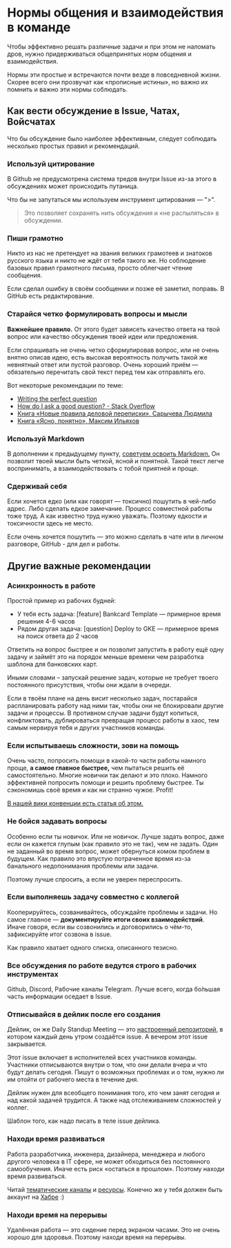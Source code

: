 # Нормы общения и взаимодействия в команде

Чтобы эффективно решать различные задачи и при этом не наломать дров, нужно придерживаться общепринятых норм общения и взаимодействия.

Нормы эти простые и встречаются почти везде в повседневной жизни. Скорее всего они прозвучат как «прописные истины», но важно их помнить и важно эти нормы соблюдать.

## Как вести обсуждение в Issue, Чатах, Войсчатах

Что бы обсуждение было наиболее эффективным, следует соблюдать несколько простых правил и рекомендаций.

### Используй цитирование

В Github не предусмотрена система тредов внутри Issue из-за этого в обсуждениях может происходить путаница.

Что бы не запутаться мы используем инструмент цитирования — ">".

>Это позволяет сохранять нить обсуждения и «не распыляться» в обсуждении.

### Пиши грамотно

Никто из нас не претендует на звания великих грамотеев и знатоков русского языка и никто не ждёт от тебя такого же. Но соблюдение базовых правил грамотного письма, просто облегчает чтение сообщения.

Если сделал ошибку в своём сообщении и позже её заметил, поправь. В GitHub есть редактирование.

### Старайся четко формулировать вопросы и мысли

**Важнейшее правило.** От этого будет зависеть качество ответа на твой вопрос или качество обсуждения твоей идеи или предложения.

Если спрашивать не очень четко сформулировав вопрос, или не очень внятно описав идею, есть высокая вероятность получить такой же невнятный ответ или пустой разговор. Очень хороший приём — обязательно перечитать свой текст перед тем как отправлять его.

Вот некоторые рекомендации по теме:

- [Writing the perfect question](http://codeblog.jonskeet.uk/2010/08/29/writing-the-perfect-question/)
- [How do I ask a good question? - Stack Overflow](https://stackoverflow.com/help/how-to-ask)
- [Книга «Новые правила деловой переписки», Сарычева Людмила](https://www.ozon.ru/product/novye-pravila-delovoy-perepiski-sarycheva-lyudmila-ilyahov-maksim-241172230/?sh=nrepPSs64Q)
- [Книга «Ясно, понятно», Максим Ильяхов](https://www.ozon.ru/product/yasno-ponyatno-kak-donosit-mysli-i-ubezhdat-lyudey-s-pomoshchyu-slov-bestseller-biznes-literatura-250462936/?advert=DzYMyS35ytWSkaxLBWhxUlzqiVkz87tRuGHTmDjvXXoXEhol4D63rj79Zo0qDgCHNeTer4TpQytiRRiTpXw2C-lTbokAm7dyhdOy_xVBs_MG_RblmJZpybRpJMym_gJ2uLqx7MmDYkfi3-gxte2vQkC5sjwGgmw1uNaIqhbo9-9xdeMkMtTuWlOw6tG5UsJZiXES7XzbiZdA1d2JFAzGYfpyu7JSU0Qyc2BvZ_gFgurDqZd-7y5tH9hXQhaS1j9qXIeAi60cMykbIpOHJzXpXs6gg0ac0MrWgBq8TorCTSC7JSoZBz11BNbRuU0Oy1dWIshZPGo9IO6-k6kpArvo0Rz03qKVCGzAY-xLorrCahllO8jgjsGplMoLLtN7bnqmZoAD-U_I2yp1iZQwTbIvVVX8mMq2ePi4iPsxLInG1qtswI9noRAwIfrhl5IQtKgqsmrcXhIoEomkkFHFQ_Tiu5LmvA6H0SdjWm9kREfauQfFjaeY40UTEb_Q7FwZbHpD35tXG2IxwfVvi9Bxs7_IhcYLY28S2AaK2VZFEt76hnp7GzxxepoTzhmc2z2iserK1kfsPjwZC848rTnDp8iDkg&keywords=%D1%8F%D1%81%D0%BD%D0%BE+%D0%BF%D0%BE%D0%BD%D1%8F%D1%82%D0%BD%D0%BE&sh=nrepPXI_7g)

### Используй Markdown

В дополнении к предыдущему пункту, [советуем освоить Markdown.](https://guides.github.com/features/mastering-markdown/) Он позволит твоей мысли быть четкой, ясной и понятной. Такой текст легче воспринимать, а взаимодействовать с тобой приятней и проще.

### Сдерживай себя

Если хочется едко (или как говорят — токсично) пошутить в чей-либо адрес. Либо сделать едкое замечание. Процесс совместной работы тоже труд. А как известно труд нужно уважать. Поэтому едкости и токсичности здесь не место.

Если очень хочется пошутить — это можно сделать в чате или в личном разговоре, GitHub - для дел и работы.

## Другие важные рекомендации

### Асинхронность в работе

Простой пример из рабочих будней:

- У тебя есть задача: [feature] Bankcard Template — примерное время решения 4-6 часов
- Рядом другая задача: [question] Deploy to GKE — примерное время на поиск ответа до 2 часов

Ответить на вопрос быстрее и он позволит запустить в работу ещё одну задачу и займёт это на порядок меньше времени чем разработка шаблона для банковских карт.

Иными словами – запускай решение задач, которые не требует твоего постоянного присутствия, чтобы они ждали в очереди.

Если в твоём плане на день висит несколько задач, постарайся распланировать работу над ними так, чтобы они не блокировали другие задачи и процессы. В противном случае задачи будут копиться, конфликтовать, дублироваться превращая процесс работы в хаос, тем самым нервируя тебя и других участников команды.

### Если испытываешь сложности, зови на помощь

Очень часто, попросить помощи в какой-то части работы намного проще, **а самое главное быстрее,** чем пытаться решить её самостоятельно. Многие новички так делают и это плохо. Намного эффективней попросить помощи и решить проблему быстрее. Ты сэкономишь своё время и как ни странно чужое. Profit!

[В нашей вики конвенции есть статья об этом.](https://github.com/atls/convention/wiki/%D0%9A%D0%B0%D0%BA-%D0%BF%D1%80%D0%BE%D1%81%D0%B8%D1%82%D1%8C-%D0%BE-%D0%BF%D0%BE%D0%BC%D0%BE%D1%89%D0%B8-%D1%87%D1%82%D0%BE%D0%B1%D1%8B-%D1%82%D0%B5%D0%B1%D1%8F-%D0%BF%D0%BE%D0%BD%D1%8F%D0%BB%D0%B8-%D0%B8-%D0%BF%D0%BE%D0%BC%D0%BE%D0%B3%D0%BB%D0%B8)

### Не бойся задавать вопросы

Особенно если ты новичок. Или не новичок. Лучше задать вопрос, даже если он кажется глупым (как правило это не так), чем не задать. Один не заданный во время вопрос, может обернуться комом проблем в будущем. Как правило это впустую потраченное время из-за банального недопонимания проблемы или задачи.

Поэтому лучше спросить, а если не уверен переспросить.

### Если выполняешь задачу совместно с коллегой

Кооперируйтесь, созванивайтесь, обсуждайте проблемы и задачи. Но самое главное — **документируйте итоги своих взаимодействий**. Иначе говоря, если вы созвонились и договорились о чём-то, зафиксируйте итог созвона в issue.

Как правило хватает одного списка, описанного тезисно.

### Все обсуждения по работе ведутся строго в рабочих инструментах

Github, Discord, Рабочие каналы Telegram. Лучше всего, когда бо́льшая часть информации оседает в Issue.

### Отписывайся в дейлик после его создания

Дейлик, он же Daily Standup Meeting — это [настроенный репозиторий](https://github.com/atls/dsm), в котором каждый день утром создаётся issue. А вечером этот issue закрывается.

Этот issue включает в исполнителей всех участников команды. Участники отписываются внутри о том, что они делали вчера и что будут делать сегодня. Пишут о возможных проблемах и о том, нужно ли им отойти от рабочего места в течение дня.

Дейлик нужен для всеобщего понимания того, кто чем занят сегодня и над какой задачей трудится. А также над отслеживанием сложностей у коллег.

Шаблон того, как надо писать в теле issue дейлика.

### Находи время развиваться

Работа разработчика, инженера, дизайнера, менеджера и любого другого человека в IT сфере, не может обходиться без постоянного самообучения. Иначе есть риск «остаться в прошлом». Поэтому находи время развиваться.

Читай [тематические каналы](https://t.me/atlantis_lab) и [ресурсы](https://dev.to/). Конечно же у тебя должен быть аккаунт на [Хабре](https://habr.com/ru/all/) :)

### Находи время на перерывы

Удалённая работа — это сидение перед экраном часами. Это не очень хорошо для здоровья. Поэтому находи время на перерывы.
